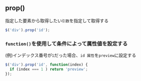 ## prop()
  
指定した要素から取得したい`引数`を指定して取得する

```js
$('div').prop('id');
```
  
### `function()`を使用して条件によって属性値を設定する
  
(例)インデックス番号が`1`だった場合、`id 属性`を`preview`に設定する
```js
$('div').prop('id', function(index) {
  if (index === 1 ) return 'preview'; 
});
```
